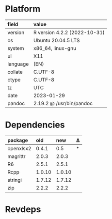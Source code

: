 # Platform

|field    |value                        |
|:--------|:----------------------------|
|version  |R version 4.2.2 (2022-10-31) |
|os       |Ubuntu 20.04.5 LTS           |
|system   |x86_64, linux-gnu            |
|ui       |X11                          |
|language |(EN)                         |
|collate  |C.UTF-8                      |
|ctype    |C.UTF-8                      |
|tz       |UTC                          |
|date     |2023-01-29                   |
|pandoc   |2.19.2 @ /usr/bin/pandoc     |

# Dependencies

|package   |old    |new    |Δ  |
|:---------|:------|:------|:--|
|openxlsx2 |0.4.1  |0.5    |*  |
|magrittr  |2.0.3  |2.0.3  |   |
|R6        |2.5.1  |2.5.1  |   |
|Rcpp      |1.0.10 |1.0.10 |   |
|stringi   |1.7.12 |1.7.12 |   |
|zip       |2.2.2  |2.2.2  |   |

# Revdeps


